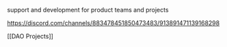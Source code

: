support and development for product teams and projects

https://discord.com/channels/883478451850473483/913891471139168298

[[DAO Projects]]